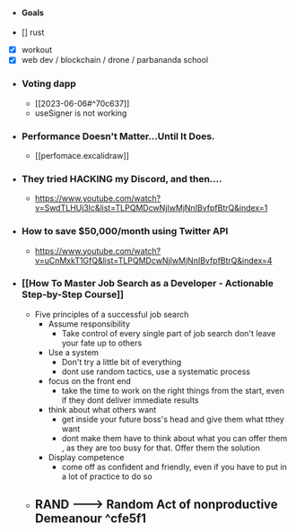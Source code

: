 - #### Goals
- [] rust
- [x] workout
- [x] web dev / blockchain / drone / parbananda school
- ### Voting dapp
	- [[2023-06-06#^70c637]]
	- useSigner is not working
- ### Performance Doesn't Matter...Until It Does.
	- [[perfomace.excalidraw]]
- ### They tried HACKING my Discord, and then....
	- https://www.youtube.com/watch?v=SwdTLHUj3lc&list=TLPQMDcwNjIwMjNnIBvfpfBtrQ&index=1
- ### How to save $50,000/month using Twitter API
	- https://www.youtube.com/watch?v=uCnMxkT1GfQ&list=TLPQMDcwNjIwMjNnIBvfpfBtrQ&index=4
- ### [[How To Master Job Search as a Developer - Actionable Step-by-Step Course]]
	- Five principles of a successful job search
		- Assume responsibility
			- Take control of every single part of job search don't leave your fate up to others
		- Use a system
			- Don't try a little bit of everything
			- dont use random tactics,  use a systematic process 
		- focus on the front end
			- take the time to work on the right things from the start, even if they dont deliver immediate results
		- think about what others want
			- get inside your future boss's head and give them what tthey want
			- dont make them have to think about what you can offer them , as they are too busy for that. Offer them the solution
		- Display competence 
			- come off as confident and friendly, even if you have to put in a lot of practice to do so
	- RAND ---> Random Act of nonproductive Demeanour ^cfe5f1
		- 